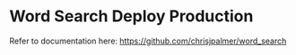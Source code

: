 # Word Search Deploy Production
Refer to documentation here: https://github.com/chrisjpalmer/word_search